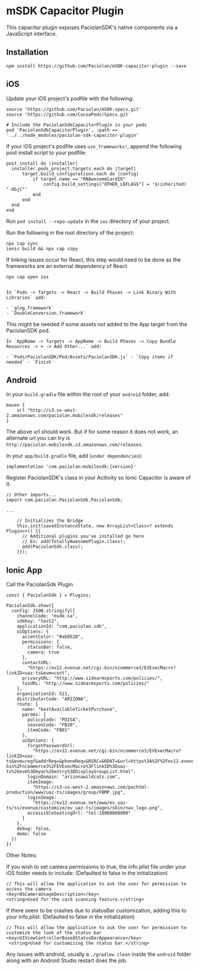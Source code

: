 # mSDK Capacitor Plugin
This capacitor plugin exposes PaciolanSDK's native components via a JavaScript interface.

## Installation
```
npm install https://github.com/Paciolan/mSDK-capacitor-plugin --save
```

## iOS

Update your iOS project's podfile with the following:

```
source 'https://github.com/Paciolan/mSDK-specs.git'
source 'https://github.com/CocoaPods/Specs.git'

# Include the PaciolanSdkCapacitorPlugin in your pods
pod 'PaciolanSdkCapacitorPlugin', :path => '../../node_modules/paciolan-sdk-capacitor-plugin'
```

If your iOS project's podfile uses `use_frameworks!`, append the following post install script to your podfile:

```
post_install do |installer|
  installer.pods_project.targets.each do |target|
      target.build_configurations.each do |config|
          if target.name == "RNAwesomeCardIO"
              config.build_settings["OTHER_LDFLAGS"] = '$(inherited) "-ObjC"'
          end
      end
  end
end
```

Run `pod install --repo-update` in the `ios` directory of your project.

Run the following in the root directory of the project:

```
npx cap sync
ionic build && npx cap copy
```

If linking issues occur for React, this step would need to be done as the frameworks are an external dependency of React.

```
npx cap open ios


In `Pods -> Targets -> React -> Build Phases -> Link Binary With Libraries` add:

- `glog.framework`
- `DoubleConversion.framework`
```

This might be needed if some assets not added to the App target from the PaciolanSDK pod.

```
In `AppName -> Targets -> AppName -> Build Phases -> Copy Bundle Resources -> + -> Add Other...` add:

- `Pods/PaciolanSDK/Pod/Assets/PaciolanSDK.js` - `Copy items if needed` - `Finish`
```

## Android

In your `build.gradle` file within the root of your `android` folder, add:

```
maven {
    url "http://s3.us-west-2.amazonaws.com/paciolan.mobilesdk/releases"
}
```

The above url should work. But if for some reason it does not work, an alternate url you can try is `http://paciolan.mobilesdk.s3.amazonaws.com/releases`.

In your `app/build.gradle` file, add (`under dependencies`):

```
implementation 'com.paciolan:mobilesdk:{version}'
```

Register PaciolanSDK's class in your Acitivity so Ionic Capacitor is aware of it:

```
// Other imports...
import com.paciolan.PaciolanSdk.PaciolanSdk;

...

    // Initializes the Bridge
    this.init(savedInstanceState, new ArrayList<Class<? extends Plugin>>() {{
      // Additional plugins you've installed go here
      // Ex: add(TotallyAwesomePlugin.class);
      add(PaciolanSdk.class);
    }});

```

## Ionic App

Call the PaciolanSdk Plugin

```
const { PaciolanSdk } = Plugins;
```

```
PaciolanSdk.show({
  config: JSON.stringify({
    channelCode: "msdk-sa",
    sdkKey: "test2",
    applicationId: "com.paciolan.sdk",
    uiOptions: {
      accentColor: "#ab0520",
      permissions: {
        statusBar: false,
        camera: true
      },
      contactURL:
        "https://ev12.evenue.net/cgi-bin/ncommerce3/EVExecMacro?linkID=uaz-ts&evm=cont",
      privacyURL: "http://www.sidearmsports.com/policies/",
      tosURL: "http://www.sidearmsports.com/policies/"
    },
    organizationId: 521,
    distributorCode: "ARIZONA",
    route: {
      name: "bestAvailableTicketPurchase",
      params: {
        policyCode: "PDISA",
        seasonCode: "FB20",
        itemCode: "FB01"
      },
      uiOptions: {
        forgotPasswordUrl:
          "https://ev12.evenue.net/cgi-bin/ncommerce3/EVExecMacro?linkID=uaz-ts&evm=regf&addrReq=&phoneReq=&RSRC=&RDAT=&url=https%3A%2F%2Fev12.evenue.net%2Fcgi-bin%2Fncommerce3%2FEVExecMacro%3FlinkID%3Duaz-ts%26evm%3Dmyac%26entry%3DDisplayGroupList.html",
        loginDomain: "arizonawildcats.com",
        itemImage:
          "https://s3-us-west-2.amazonaws.com/pachtml-production/www/uaz-ts/images/group/FBMP.jpg",
        loginImage:
          "https://ev12.evenue.net/www/ev_uaz-ts/ss/evenue/customize/ev_uaz-ts/images/skin/nav_logo.png",
        accessibleSeatingUrl: "tel:18008008000"
      }
    },
    debug: false,
    demo: false
  })
})
```

Other Notes:

If you wish to set camera permissions to true, the info.plist file under your iOS folder needs to include: (Defaulted to false in the initialization)

```
// This will allow the application to ask the user for permission to access the camera
<key>NSCameraUsageDescription</key>
<string>Used for the card scanning feature.</string>
```

If there seem to be crashes due to statusBar customization, adding this to your info.plist: (Defaulted to false in the initialization)

```
// This will allow the application to ask the user for permission to customize the look of the status bar
<key>UIViewControllerBasedStatusBarAppearance</key>
 <string>Used for customizing the status bar.</string>
```

Any issues with android, usually a `./gradlew clean` inside the `android` folder along with an Android Studio restart does the job.

